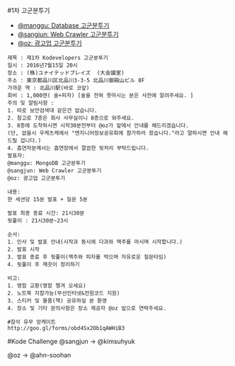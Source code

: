 #1차 고군분투기
+ [@manggu: Database 고군분투기](https://github.com/kodevops/struggle/tree/master/list/1)
+ [@sangjun: Web Crawler 고군분투기](http://www.slideshare.net/richellin/web-crawler-64046366)
+ [@oz: 광고업 고군분투기](http://www.slideshare.net/hyeonjaekim73/ss-64044745)

```
제목 : 제1차 Kodevelopers 고군분투기
일시 : 2016년7월15일 20시
장소 : (株)ユナイテッドブレイズ  (大会議室)
주소 : 東京都品川区北品川3-3-5 北品川御殿山ビル 8F 
가까운 역 : 北品川駅(바로 코앞)
회비 : 1,000엔( 술+피자) [술을 전혀 못마시는 분은 사전에 알려주세요. ]
주의 및 알림사항 : 
1. 따로 보안검색대 같은건 없습니다.
2. 참고로 7층은 회사 사무실이니 8층으로 와주세요. 
3. 8층에 도착하시면 시작30분전부터 @oz가 앞에서 안내를 해드리겠습니다. 
(단, 없을시 우케츠케에서 "엔지니어정보공유회에 참가하러 왔습니다."라고 말하시면 안내 해드릴 겁니다.)
4. 흡연자분께서는 흡연장에서 깔끔한 뒷처리 부탁드립니다.
발표자:
@manggu: MongoDB 고군분투기
@sangjun: Web Crawler 고군분투기
@oz: 광고업 고군분투기

내용:
한 세션당 15분 발표 + 질문 5분

발표 최종 종료 시간: 21시30분
뒷풀이 : 21시30분~23시 

순서:
1. 인사 및 발표 안내(시작과 동시에 다과와 맥주를 마시며 시작합니다.)
2. 발표 시작
3. 발표 종료 후 뒷풀이(맥주와 피자를 먹으며 자유로운 질문타임)
4. 뒷풀이 후 깨끗이 정리하기

비고:
1. 명함 교환(명함 챙겨 오세요)
2. 노트북 지참가능(무선인터넷&전원코드 지원)
3. 스티커 및 물품(책) 공유하실 분 환영
4. 장소 및 기타 문의사항은 장소 제공자 @oz 앞으로 연락주세요.

#참석 유무 앙케이트
http://goo.gl/forms/obd4Sx2Ob1qAWHiB3
```

#Kode Challenge
@sangjun → @kimsuhyuk

@oz → @ahn-soohan 
